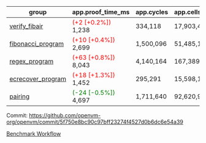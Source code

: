 | group | app.proof_time_ms | app.cycles | app.cells_used | leaf.proof_time_ms | leaf.cycles | leaf.cells_used |
| -- | -- | -- | -- | -- | -- | -- |
| [verify_fibair](https://github.com/openvm-org/openvm/blob/benchmark-results/benchmarks-pr/1479/verify_fibair-5f750e8bc90c97bff23274f4527d0b6dc6e54a39.md) |<span style='color: red'>(+2 [+0.2%])</span> 1,238 |  334,118 |  17,903,488 |- | - | - |
| [fibonacci_program](https://github.com/openvm-org/openvm/blob/benchmark-results/benchmarks-pr/1479/fibonacci-5f750e8bc90c97bff23274f4527d0b6dc6e54a39.md) |<span style='color: red'>(+10 [+0.4%])</span> 2,699 |  1,500,096 |  51,485,167 |- | - | - |
| [regex_program](https://github.com/openvm-org/openvm/blob/benchmark-results/benchmarks-pr/1479/regex-5f750e8bc90c97bff23274f4527d0b6dc6e54a39.md) |<span style='color: red'>(+63 [+0.8%])</span> 8,043 |  4,140,164 |  167,389,450 |- | - | - |
| [ecrecover_program](https://github.com/openvm-org/openvm/blob/benchmark-results/benchmarks-pr/1479/ecrecover-5f750e8bc90c97bff23274f4527d0b6dc6e54a39.md) |<span style='color: red'>(+18 [+1.3%])</span> 1,452 |  295,291 |  15,598,160 |- | - | - |
| [pairing](https://github.com/openvm-org/openvm/blob/benchmark-results/benchmarks-pr/1479/pairing-5f750e8bc90c97bff23274f4527d0b6dc6e54a39.md) |<span style='color: green'>(-24 [-0.5%])</span> 4,697 |  1,711,640 |  92,620,923 |- | - | - |


Commit: https://github.com/openvm-org/openvm/commit/5f750e8bc90c97bff23274f4527d0b6dc6e54a39

[Benchmark Workflow](https://github.com/openvm-org/openvm/actions/runs/13935409597)
